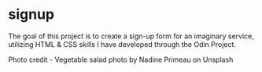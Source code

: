 # signup

The goal of this project is to create a sign-up form for an imaginary service, utilizing HTML & CSS skills I have developed through the Odin Project.

Photo credit - Vegetable salad photo by Nadine Primeau on Unsplash